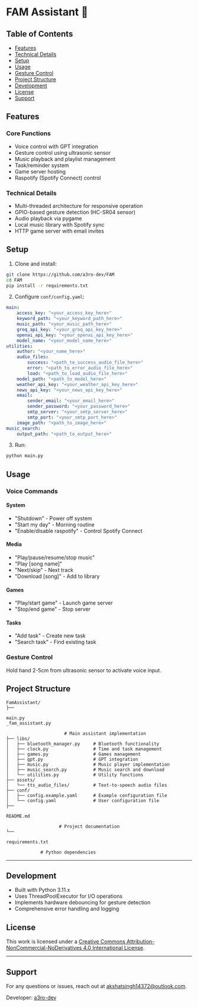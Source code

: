 # FAM Assistant 🚀

## Table of Contents
- [Features](#features)
- [Technical Details](#technical-details)
- [Setup](#setup)
- [Usage](#usage)
- [Gesture Control](#gesture-control)
- [Project Structure](#project-structure)
- [Development](#development)
- [License](#license)
- [Support](#support)

## Features

### Core Functions
- Voice control with GPT integration
- Gesture control using ultrasonic sensor
- Music playback and playlist management 
- Task/reminder system
- Game server hosting
- Raspotify (Spotify Connect) control

### Technical Details
- Multi-threaded architecture for responsive operation
- GPIO-based gesture detection (HC-SR04 sensor)
- Audio playback via pygame
- Local music library with Spotify sync
- HTTP game server with email invites

## Setup

1. Clone and install:
```bash
git clone https://github.com/a3ro-dev/FAM
cd FAM
pip install -r requirements.txt
```

2. Configure `conf/config.yaml`:
```yaml
main:
    access_key: "<your_access_key_here>"
    keyword_path: "<your_keyword_path_here>"
    music_path: "<your_music_path_here>"
    groq_api_key: "<your_groq_api_key_here>"
    openai_api_key: "<your_openai_api_key_here>"
    model_name: "<your_model_name_here>"
utilities:
    author: "<your_name_here>"
    audio_files:
        success: "<path_to_success_audio_file_here>"
        error: "<path_to_error_audio_file_here>"
        load: "<path_to_load_audio_file_here>"
    model_path: "<path_to_model_here>"
    weather_api_key: "<your_weather_api_key_here>"
    news_api_key: "<your_news_api_key_here>"
    email:
        sender_email: "<your_email_here>"
        sender_password: "<your_password_here>"
        smtp_server: "<your_smtp_server_here>"
        smtp_port: "<your_smtp_port_here>"
    image_path: "<path_to_image_here>"
music_search:
    output_path: "<path_to_output_here>"
```
3. Run:
```bash
python main.py
```

## Usage

### Voice Commands

#### System
- "Shutdown" - Power off system
- "Start my day" - Morning routine
- "Enable/disable raspotify" - Control Spotify Connect

#### Media
- "Play/pause/resume/stop music"
- "Play [song name]"
- "Next/skip" - Next track
- "Download [song]" - Add to library

#### Games
- "Play/start game" - Launch game server
- "Stop/end game" - Stop server

#### Tasks
- "Add task" - Create new task
- "Search task" - Find existing task

### Gesture Control
Hold hand 2-5cm from ultrasonic sensor to activate voice input.

## Project Structure
```
FamAssistant/
├── 

main.py
_fam_assistant.py

                      # Main assistant implementation
├── libs/
│   ├── bluetooth_manager.py     # Bluetooth functionality
│   ├── clock.py                 # Time and task management
│   ├── games.py                 # Games management
│   ├── gpt.py                   # GPT integration
│   ├── music.py                 # Music player implementation
│   ├── music_search.py          # Music search and download
│   └── utilities.py             # Utility functions
├── assets/
│   └── tts_audio_files/         # Text-to-speech audio files
├── conf/
│   ├── config.example.yaml      # Example configuration file
│   └── config.yaml              # User configuration file
├── 

README.md

                    # Project documentation
└── 

requirements.txt

             # Python dependencies
```

---

## Development

- Built with Python 3.11.x
- Uses ThreadPoolExecutor for I/O operations
- Implements hardware debouncing for gesture detection
- Comprehensive error handling and logging

## License

This work is licensed under a [Creative Commons Attribution-NonCommercial-NoDerivatives 4.0 International License](http://creativecommons.org/licenses/by-nc-nd/4.0/).

---

## Support

For any questions or issues, reach out at [akshatsingh14372@outlook.com](mailto:akshatsingh14372@outlook.com).

Developer: [a3ro-dev](https://github.com/a3ro-dev)
